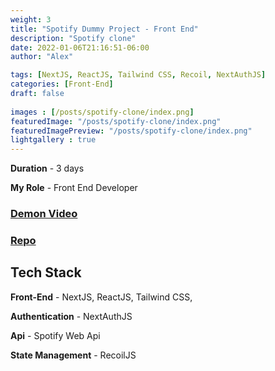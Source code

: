 ```yaml
---
weight: 3
title: "Spotify Dummy Project - Front End"
description: "Spotify clone"
date: 2022-01-06T21:16:51-06:00
author: "Alex"

tags: [NextJS, ReactJS, Tailwind CSS, Recoil, NextAuthJS]
categories: [Front-End]
draft: false 
    
images : [/posts/spotify-clone/index.png]
featuredImage: "/posts/spotify-clone/index.png"
featuredImagePreview: "/posts/spotify-clone/index.png"
lightgallery : true
---
```


<!--more-->

**Duration** - 3 days

**My Role** - Front End Developer

### [Demon Video](https://youtu.be/tM8pquJBciE)
### [Repo](https://github.com/zengjilie/spotify-clone)
<!-- ## Motivation

Authorization is so popular in lots of applications. It's an important step to build a big social app project. So I want to learn this. I heard Next.js is a production-ready full-stack framework, so I want to learn that too. -->

## Tech Stack
**Front-End** - NextJS, ReactJS, Tailwind CSS,

**Authentication** - NextAuthJS

**Api** - Spotify Web Api

**State Management** - RecoilJS

<!-- ## Challenges

* Use NextAuth.js to ask for user's authorization and perform user authentication

* Use JWT in nextauth's callback functions to increase security

* Learn how the Spotify Web Api works

* Learn how Server-Side rendering works

* Deploy website to Vercel and set environmental variables -->

<!-- ## Takeaways 

* Next.js is so powerful, gonna use it to build a full-stack project next time 

* Recoil is sematically more readable then Redux, probably ~~**never**~~ gonna use Redux again -->
